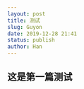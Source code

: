 ```yaml
---
layout: post
title: 测试
slug: Guyon
date: 2019-12-28 21:41
status: publish
author: Han
---
```

## 这是第一篇测试
